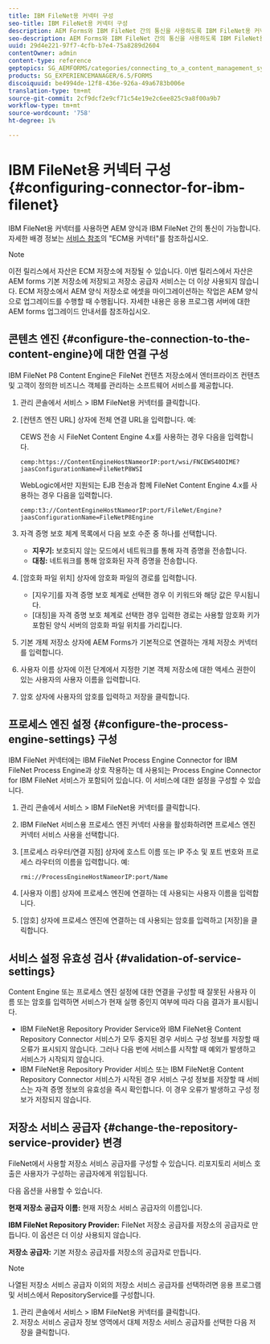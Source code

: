 ```yaml
---
title: IBM FileNet용 커넥터 구성
seo-title: IBM FileNet용 커넥터 구성
description: AEM Forms와 IBM FileNet 간의 통신을 사용하도록 IBM FileNet용 커넥터를 구성하는 방법을 알아봅니다.
seo-description: AEM Forms와 IBM FileNet 간의 통신을 사용하도록 IBM FileNet용 커넥터를 구성하는 방법을 알아봅니다.
uuid: 29d4e221-97f7-4cfb-b7e4-75a8289d2604
contentOwner: admin
content-type: reference
geptopics: SG_AEMFORMS/categories/connecting_to_a_content_management_system
products: SG_EXPERIENCEMANAGER/6.5/FORMS
discoiquuid: be4994de-12f8-436e-926a-49a6783b006e
translation-type: tm+mt
source-git-commit: 2cf9dcf2e9cf71c54e19e2c6ee825c9a8f00a9b7
workflow-type: tm+mt
source-wordcount: '758'
ht-degree: 1%

---
```



# IBM FileNet용 커넥터 구성 {#configuring-connector-for-ibm-filenet}

IBM FileNet용 커넥터를 사용하면 AEM 양식과 IBM FileNet 간의 통신이 가능합니다. 자세한 배경 정보는 [서비스 참조](https://www.adobe.com/go/learn_aemforms_services_63)의 &quot;ECM용 커넥터&quot;를 참조하십시오.

>[!NOTE]
>
>이전 릴리스에서 자산은 ECM 저장소에 저장될 수 있습니다. 이번 릴리스에서 자산은 AEM forms 기본 저장소에 저장되고 저장소 공급자 서비스는 더 이상 사용되지 않습니다. ECM 저장소에서 AEM 양식 저장소로 에셋을 마이그레이션하는 작업은 AEM 양식으로 업그레이드를 수행할 때 수행됩니다. 자세한 내용은 응용 프로그램 서버에 대한 AEM forms 업그레이드 안내서를 참조하십시오.

## 콘텐츠 엔진 {#configure-the-connection-to-the-content-engine}에 대한 연결 구성

IBM FileNet P8 Content Engine은 FileNet 컨텐츠 저장소에서 엔터프라이즈 컨텐츠 및 고객이 정의한 비즈니스 객체를 관리하는 소프트웨어 서비스를 제공합니다.

1. 관리 콘솔에서 서비스 > IBM FileNet용 커넥터를 클릭합니다.
1. [컨텐츠 엔진 URL] 상자에 전체 연결 URL을 입력합니다. 예:

   CEWS 전송 시 FileNet Content Engine 4.x를 사용하는 경우 다음을 입력합니다.

   `cemp:https://ContentEngineHostNameorIP:port/wsi/FNCEWS40DIME?jaasConfigurationName=FileNetP8WSI`

   WebLogic에서만 지원되는 EJB 전송과 함께 FileNet Content Engine 4.x를 사용하는 경우 다음을 입력합니다.

   `cemp:t3://ContentEngineHostNameorIP:port/FileNet/Engine?jaasConfigurationName=FileNetP8Engine`

1. 자격 증명 보호 체계 목록에서 다음 보호 수준 중 하나를 선택합니다.

   * **지우기:** 보호되지 않는 모드에서 네트워크를 통해 자격 증명을 전송합니다.
   * **대칭:** 네트워크를 통해 암호화된 자격 증명을 전송합니다.

1. [암호화 파일 위치] 상자에 암호화 파일의 경로를 입력합니다.

   * [지우기]를 자격 증명 보호 체계로 선택한 경우 이 키워드와 해당 값은 무시됩니다.
   * [대칭]을 자격 증명 보호 체계로 선택한 경우 입력한 경로는 사용할 암호화 키가 포함된 양식 서버의 암호화 파일 위치를 가리킵니다.

1. 기본 개체 저장소 상자에 AEM Forms가 기본적으로 연결하는 개체 저장소 커넥터를 입력합니다.
1. 사용자 이름 상자에 이전 단계에서 지정한 기본 객체 저장소에 대한 액세스 권한이 있는 사용자의 사용자 이름을 입력합니다.
1. 암호 상자에 사용자의 암호를 입력하고 저장을 클릭합니다.

## 프로세스 엔진 설정 {#configure-the-process-engine-settings} 구성

IBM FileNet 커넥터에는 IBM FileNet Process Engine Connector for IBM FileNet Process Engine과 상호 작용하는 데 사용되는 Process Engine Connector for IBM FileNet 서비스가 포함되어 있습니다. 이 서비스에 대한 설정을 구성할 수 있습니다.

1. 관리 콘솔에서 서비스 > IBM FileNet용 커넥터를 클릭합니다.
1. IBM FileNet 서비스용 프로세스 엔진 커넥터 사용을 활성화하려면 프로세스 엔진 커넥터 서비스 사용을 선택합니다.
1. [프로세스 라우터/연결 지점] 상자에 호스트 이름 또는 IP 주소 및 포트 번호와 프로세스 라우터의 이름을 입력합니다. 예:

   `rmi://ProcessEngineHostNameorIP:port/Name`

1. [사용자 이름] 상자에 프로세스 엔진에 연결하는 데 사용되는 사용자 이름을 입력합니다.
1. [암호] 상자에 프로세스 엔진에 연결하는 데 사용되는 암호를 입력하고 [저장]을 클릭합니다.

## 서비스 설정 유효성 검사 {#validation-of-service-settings}

Content Engine 또는 프로세스 엔진 설정에 대한 연결을 구성할 때 잘못된 사용자 이름 또는 암호를 입력하면 서비스가 현재 실행 중인지 여부에 따라 다음 결과가 표시됩니다.

* IBM FileNet용 Repository Provider Service와 IBM FileNet용 Content Repository Connector 서비스가 모두 중지된 경우 서비스 구성 정보를 저장할 때 오류가 표시되지 않습니다. 그러나 다음 번에 서비스를 시작할 때 예외가 발생하고 서비스가 시작되지 않습니다.
* IBM FileNet용 Repository Provider 서비스 또는 IBM FileNet용 Content Repository Connector 서비스가 시작된 경우 서비스 구성 정보를 저장할 때 서비스는 자격 증명 정보의 유효성을 즉시 확인합니다. 이 경우 오류가 발생하고 구성 정보가 저장되지 않습니다.

## 저장소 서비스 공급자 {#change-the-repository-service-provider} 변경

FileNet에서 사용할 저장소 서비스 공급자를 구성할 수 있습니다. 리포지토리 서비스 호출은 사용자가 구성하는 공급자에게 위임됩니다.

다음 옵션을 사용할 수 있습니다.

**현재 저장소 공급자 이름:** 현재 저장소 서비스 공급자의 이름입니다.

**IBM FileNet Repository Provider:** FileNet 저장소 공급자를 저장소의 공급자로 만듭니다. 이 옵션은 더 이상 사용되지 않습니다.

**저장소 공급자:** 기본 저장소 공급자를 저장소의 공급자로 만듭니다.

>[!NOTE]
>
>나열된 저장소 서비스 공급자 이외의 저장소 서비스 공급자를 선택하려면 응용 프로그램 및 서비스에서 RepositoryService를 구성합니다.<!-- Fix broken link(See Managing Services) -->

1. 관리 콘솔에서 서비스 > IBM FileNet용 커넥터를 클릭합니다.
1. 저장소 서비스 공급자 정보 영역에서 대체 저장소 서비스 공급자를 선택한 다음 저장을 클릭합니다.
